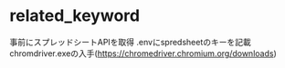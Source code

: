 # related_keyword
事前にスプレッドシートAPIを取得
.envにspredsheetのキーを記載
chromdriver.exeの入手(https://chromedriver.chromium.org/downloads)
